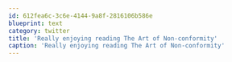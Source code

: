 ```yaml
---
id: 612fea6c-3c6e-4144-9a8f-2816106b586e
blueprint: text
category: twitter
title: 'Really enjoying reading The Art of Non-conformity'
caption: 'Really enjoying reading The Art of Non-conformity'
---
```

